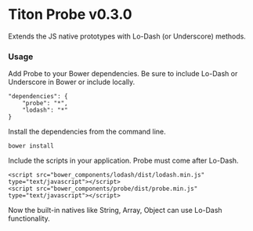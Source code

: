 # Titon Probe v0.3.0 #

Extends the JS native prototypes with Lo-Dash (or Underscore) methods.

### Usage ###

Add Probe to your Bower dependencies. Be sure to include Lo-Dash or Underscore in Bower or include locally.

```
"dependencies": {
    "probe": "*",
    "lodash": "*"
}
```

Install the dependencies from the command line.

```
bower install
```

Include the scripts in your application. Probe must come after Lo-Dash.

```
<script src="bower_components/lodash/dist/lodash.min.js" type="text/javascript"></script>
<script src="bower_components/probe/dist/probe.min.js" type="text/javascript"></script>
```

Now the built-in natives like String, Array, Object can use Lo-Dash functionality.